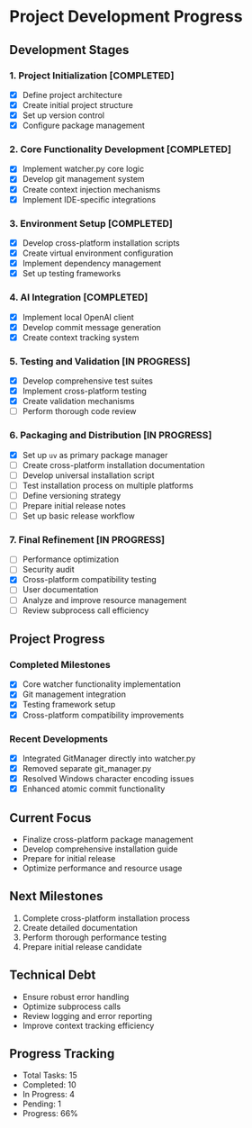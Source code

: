 # Project Development Progress

## Development Stages

### 1. Project Initialization [COMPLETED]
- [x] Define project architecture
- [x] Create initial project structure
- [x] Set up version control
- [x] Configure package management

### 2. Core Functionality Development [COMPLETED]
- [x] Implement watcher.py core logic
- [x] Develop git management system
- [x] Create context injection mechanisms
- [x] Implement IDE-specific integrations

### 3. Environment Setup [COMPLETED]
- [x] Develop cross-platform installation scripts
- [x] Create virtual environment configuration
- [x] Implement dependency management
- [x] Set up testing frameworks

### 4. AI Integration [COMPLETED]
- [x] Implement local OpenAI client
- [x] Develop commit message generation
- [x] Create context tracking system

### 5. Testing and Validation [IN PROGRESS]
- [x] Develop comprehensive test suites
- [x] Implement cross-platform testing
- [x] Create validation mechanisms
- [ ] Perform thorough code review

### 6. Packaging and Distribution [IN PROGRESS]
- [x] Set up `uv` as primary package manager
- [ ] Create cross-platform installation documentation
- [ ] Develop universal installation script
- [ ] Test installation process on multiple platforms
- [ ] Define versioning strategy
- [ ] Prepare initial release notes
- [ ] Set up basic release workflow

### 7. Final Refinement [IN PROGRESS]
- [ ] Performance optimization
- [ ] Security audit
- [x] Cross-platform compatibility testing
- [ ] User documentation
- [ ] Analyze and improve resource management
- [ ] Review subprocess call efficiency

## Project Progress

### Completed Milestones
- [x] Core watcher functionality implementation
- [x] Git management integration
- [x] Testing framework setup
- [x] Cross-platform compatibility improvements

### Recent Developments
- [x] Integrated GitManager directly into watcher.py
- [x] Removed separate git_manager.py
- [x] Resolved Windows character encoding issues
- [x] Enhanced atomic commit functionality

## Current Focus
- Finalize cross-platform package management
- Develop comprehensive installation guide
- Prepare for initial release
- Optimize performance and resource usage

## Next Milestones
1. Complete cross-platform installation process
2. Create detailed documentation
3. Perform thorough performance testing
4. Prepare initial release candidate

## Technical Debt
- Ensure robust error handling
- Optimize subprocess calls
- Review logging and error reporting
- Improve context tracking efficiency

## Progress Tracking
- Total Tasks: 15
- Completed: 10
- In Progress: 4
- Pending: 1
- Progress: 66%